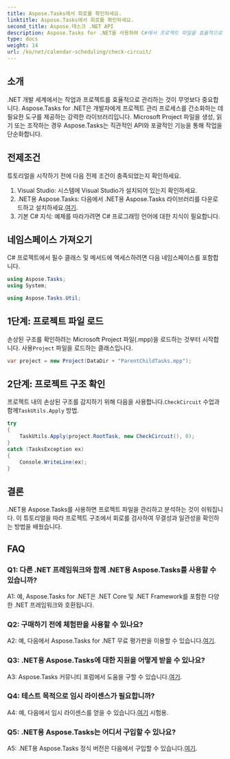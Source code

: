 ```yaml
---
title: Aspose.Tasks에서 회로를 확인하세요.
linktitle: Aspose.Tasks에서 회로를 확인하세요.
second_title: Aspose.태스크 .NET API
description: Aspose.Tasks for .NET을 사용하여 C#에서 프로젝트 파일을 효율적으로 관리하고 분석하는 방법을 알아보세요.
type: docs
weight: 14
url: /ko/net/calendar-scheduling/check-circuit/
---
```

## 소개

.NET 개발 세계에서는 작업과 프로젝트를 효율적으로 관리하는 것이 무엇보다 중요합니다. Aspose.Tasks for .NET은 개발자에게 프로젝트 관리 프로세스를 간소화하는 데 필요한 도구를 제공하는 강력한 라이브러리입니다. Microsoft Project 파일을 생성, 읽기 또는 조작하는 경우 Aspose.Tasks는 직관적인 API와 포괄적인 기능을 통해 작업을 단순화합니다.

## 전제조건

튜토리얼을 시작하기 전에 다음 전제 조건이 충족되었는지 확인하세요.

1. Visual Studio: 시스템에 Visual Studio가 설치되어 있는지 확인하세요.
2.  .NET용 Aspose.Tasks: 다음에서 .NET용 Aspose.Tasks 라이브러리를 다운로드하고 설치하세요.[여기](https://releases.aspose.com/tasks/net/).
3. 기본 C# 지식: 예제를 따라가려면 C# 프로그래밍 언어에 대한 지식이 필요합니다.

## 네임스페이스 가져오기

C# 프로젝트에서 필수 클래스 및 메서드에 액세스하려면 다음 네임스페이스를 포함합니다.

```csharp
using Aspose.Tasks;
using System;

using Aspose.Tasks.Util;

```

## 1단계: 프로젝트 파일 로드

손상된 구조를 확인하려는 Microsoft Project 파일(.mpp)을 로드하는 것부터 시작합니다. 사용`Project` 파일을 로드하는 클래스입니다.

```csharp
var project = new Project(DataDir + "ParentChildTasks.mpp");
```

## 2단계: 프로젝트 구조 확인

 프로젝트 내의 손상된 구조를 감지하기 위해 다음을 사용합니다.`CheckCircuit` 수업과 함께`TaskUtils.Apply` 방법.

```csharp
try
{
    TaskUtils.Apply(project.RootTask, new CheckCircuit(), 0);
}
catch (TasksException ex)
{
    Console.WriteLine(ex);
}
```

## 결론

.NET용 Aspose.Tasks를 사용하면 프로젝트 파일을 관리하고 분석하는 것이 쉬워집니다. 이 튜토리얼을 따라 프로젝트 구조에서 회로를 검사하여 무결성과 일관성을 확인하는 방법을 배웠습니다.

## FAQ

### Q1: 다른 .NET 프레임워크와 함께 .NET용 Aspose.Tasks를 사용할 수 있습니까?

A1: 예, Aspose.Tasks for .NET은 .NET Core 및 .NET Framework를 포함한 다양한 .NET 프레임워크와 호환됩니다.

### Q2: 구매하기 전에 체험판을 사용할 수 있나요?

 A2: 예, 다음에서 Aspose.Tasks for .NET 무료 평가판을 이용할 수 있습니다.[여기](https://releases.aspose.com/).

### Q3: .NET용 Aspose.Tasks에 대한 지원을 어떻게 받을 수 있나요?

 A3: Aspose.Tasks 커뮤니티 포럼에서 도움을 구할 수 있습니다.[여기](https://forum.aspose.com/c/tasks/15).

### Q4: 테스트 목적으로 임시 라이센스가 필요합니까?

 A4: 예, 다음에서 임시 라이센스를 얻을 수 있습니다.[여기](https://purchase.aspose.com/temporary-license/) 시험용.

### Q5: .NET용 Aspose.Tasks는 어디서 구입할 수 있나요?

 A5: .NET용 Aspose.Tasks 정식 버전은 다음에서 구입할 수 있습니다.[여기](https://purchase.aspose.com/buy).